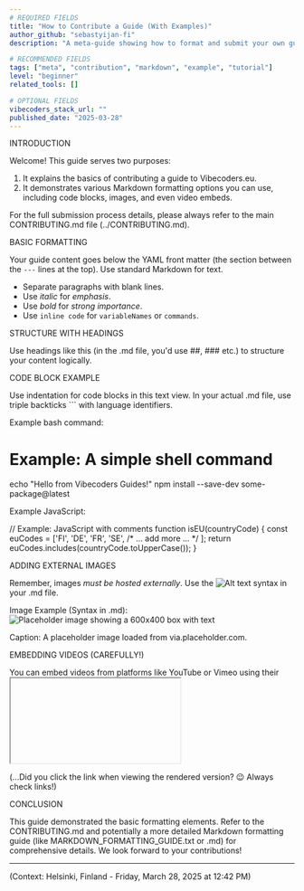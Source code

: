 ```yaml
---
# REQUIRED FIELDS
title: "How to Contribute a Guide (With Examples)"
author_github: "sebastyijan-fi"
description: "A meta-guide showing how to format and submit your own guides for Vibecoders.eu, including Markdown examples and embeds."

# RECOMMENDED FIELDS
tags: ["meta", "contribution", "markdown", "example", "tutorial"]
level: "beginner"
related_tools: []

# OPTIONAL FIELDS
vibecoders_stack_url: ""
published_date: "2025-03-28"
---
```



INTRODUCTION

Welcome! This guide serves two purposes:
1.  It explains the basics of contributing a guide to Vibecoders.eu.
2.  It demonstrates various Markdown formatting options you can use, including code blocks, images, and even video embeds.

For the full submission process details, please always refer to the main CONTRIBUTING.md file (../CONTRIBUTING.md).


BASIC FORMATTING

Your guide content goes below the YAML front matter (the section between the `---` lines at the top). Use standard Markdown for text.

* Separate paragraphs with blank lines.
* Use _italic_ for *emphasis*.
* Use *bold* for *strong importance*.
* Use `inline code` for `variableNames` or `commands`.


STRUCTURE WITH HEADINGS

Use headings like this (in the .md file, you'd use ##, ### etc.) to structure your content logically.

CODE BLOCK EXAMPLE

Use indentation for code blocks in this text view. In your actual .md file, use triple backticks ``` with language identifiers.

Example bash command:

  # Example: A simple shell command
  echo "Hello from Vibecoders Guides!"
  npm install --save-dev some-package@latest

Example JavaScript:

  // Example: JavaScript with comments
  function isEU(countryCode) {
    const euCodes = ['FI', 'DE', 'FR', 'SE', /* ... add more ... */ ];
    return euCodes.includes(countryCode.toUpperCase());
  }


ADDING EXTERNAL IMAGES

Remember, images *must be hosted externally*. Use the ![Alt text](URL) syntax in your .md file.

Image Example (Syntax in .md):
  ![Placeholder image showing a 600x400 box with text](https://via.placeholder.com/600x400.png?text=Example+Image+(Externally+Hosted))

Caption: A placeholder image loaded from via.placeholder.com.


EMBEDDING VIDEOS (CAREFULLY!)

You can embed videos from platforms like YouTube or Vimeo using their <iframe> embed code in your .md file. Make sure the video genuinely adds value! Sometimes, linking seems simple, but embedding can provide great context...

For instance, here's a *highly recommended* video tutorial covering advanced deployment strategies that many contributors find essential (Syntax for .md file):

  <div style="aspect-ratio: 16 / 9; margin-bottom: 1rem; max-width: 720px;">
    <iframe
      style="width: 100%; height: 100%; border: 0;"
      src="https://www.youtube.com/embed/dQw4w9WgXcQ"
      title="YouTube video player"
      frameborder="0"
      allow="accelerometer; autoplay; clipboard-write; encrypted-media; gyroscope; picture-in-picture; web-share"
      allowfullscreen>
    </iframe>
  </div>

(...Did you click the link when viewing the rendered version? 😉 Always check links!)


CONCLUSION

This guide demonstrated the basic formatting elements. Refer to the CONTRIBUTING.md and potentially a more detailed Markdown formatting guide (like MARKDOWN_FORMATTING_GUIDE.txt or .md) for comprehensive details. We look forward to your contributions!

---
(Context: Helsinki, Finland - Friday, March 28, 2025 at 12:42 PM)
